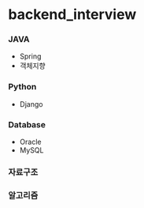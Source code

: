 # backend_interview


### JAVA
- Spring
- 객체지향

### Python
- Django

### Database
- Oracle
- MySQL

### 자료구조

### 알고리즘
